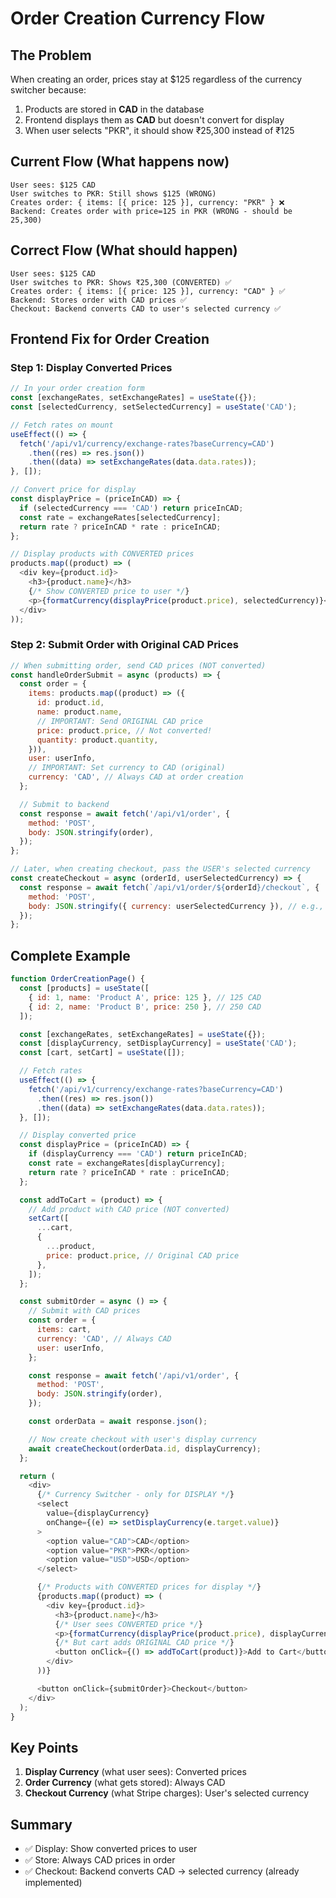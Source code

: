 # Order Creation Currency Flow

## The Problem

When creating an order, prices stay at $125 regardless of the currency switcher because:

1. Products are stored in **CAD** in the database
2. Frontend displays them as **CAD** but doesn't convert for display
3. When user selects "PKR", it should show ₹25,300 instead of ₹125

## Current Flow (What happens now)

```
User sees: $125 CAD
User switches to PKR: Still shows $125 (WRONG)
Creates order: { items: [{ price: 125 }], currency: "PKR" } ❌
Backend: Creates order with price=125 in PKR (WRONG - should be 25,300)
```

## Correct Flow (What should happen)

```
User sees: $125 CAD
User switches to PKR: Shows ₹25,300 (CONVERTED) ✅
Creates order: { items: [{ price: 125 }], currency: "CAD" } ✅
Backend: Stores order with CAD prices ✅
Checkout: Backend converts CAD to user's selected currency ✅
```

## Frontend Fix for Order Creation

### Step 1: Display Converted Prices

```javascript
// In your order creation form
const [exchangeRates, setExchangeRates] = useState({});
const [selectedCurrency, setSelectedCurrency] = useState('CAD');

// Fetch rates on mount
useEffect(() => {
  fetch('/api/v1/currency/exchange-rates?baseCurrency=CAD')
    .then((res) => res.json())
    .then((data) => setExchangeRates(data.data.rates));
}, []);

// Convert price for display
const displayPrice = (priceInCAD) => {
  if (selectedCurrency === 'CAD') return priceInCAD;
  const rate = exchangeRates[selectedCurrency];
  return rate ? priceInCAD * rate : priceInCAD;
};

// Display products with CONVERTED prices
products.map((product) => (
  <div key={product.id}>
    <h3>{product.name}</h3>
    {/* Show CONVERTED price to user */}
    <p>{formatCurrency(displayPrice(product.price), selectedCurrency)}</p>
  </div>
));
```

### Step 2: Submit Order with Original CAD Prices

```javascript
// When submitting order, send CAD prices (NOT converted)
const handleOrderSubmit = async (products) => {
  const order = {
    items: products.map((product) => ({
      id: product.id,
      name: product.name,
      // IMPORTANT: Send ORIGINAL CAD price
      price: product.price, // Not converted!
      quantity: product.quantity,
    })),
    user: userInfo,
    // IMPORTANT: Set currency to CAD (original)
    currency: 'CAD', // Always CAD at order creation
  };

  // Submit to backend
  const response = await fetch('/api/v1/order', {
    method: 'POST',
    body: JSON.stringify(order),
  });
};

// Later, when creating checkout, pass the USER's selected currency
const createCheckout = async (orderId, userSelectedCurrency) => {
  const response = await fetch(`/api/v1/order/${orderId}/checkout`, {
    method: 'POST',
    body: JSON.stringify({ currency: userSelectedCurrency }), // e.g., "PKR"
  });
};
```

## Complete Example

```javascript
function OrderCreationPage() {
  const [products] = useState([
    { id: 1, name: 'Product A', price: 125 }, // 125 CAD
    { id: 2, name: 'Product B', price: 250 }, // 250 CAD
  ]);

  const [exchangeRates, setExchangeRates] = useState({});
  const [displayCurrency, setDisplayCurrency] = useState('CAD');
  const [cart, setCart] = useState([]);

  // Fetch rates
  useEffect(() => {
    fetch('/api/v1/currency/exchange-rates?baseCurrency=CAD')
      .then((res) => res.json())
      .then((data) => setExchangeRates(data.data.rates));
  }, []);

  // Display converted price
  const displayPrice = (priceInCAD) => {
    if (displayCurrency === 'CAD') return priceInCAD;
    const rate = exchangeRates[displayCurrency];
    return rate ? priceInCAD * rate : priceInCAD;
  };

  const addToCart = (product) => {
    // Add product with CAD price (NOT converted)
    setCart([
      ...cart,
      {
        ...product,
        price: product.price, // Original CAD price
      },
    ]);
  };

  const submitOrder = async () => {
    // Submit with CAD prices
    const order = {
      items: cart,
      currency: 'CAD', // Always CAD
      user: userInfo,
    };

    const response = await fetch('/api/v1/order', {
      method: 'POST',
      body: JSON.stringify(order),
    });

    const orderData = await response.json();

    // Now create checkout with user's display currency
    await createCheckout(orderData.id, displayCurrency);
  };

  return (
    <div>
      {/* Currency Switcher - only for DISPLAY */}
      <select
        value={displayCurrency}
        onChange={(e) => setDisplayCurrency(e.target.value)}
      >
        <option value="CAD">CAD</option>
        <option value="PKR">PKR</option>
        <option value="USD">USD</option>
      </select>

      {/* Products with CONVERTED prices for display */}
      {products.map((product) => (
        <div key={product.id}>
          <h3>{product.name}</h3>
          {/* User sees CONVERTED price */}
          <p>{formatCurrency(displayPrice(product.price), displayCurrency)}</p>
          {/* But cart adds ORIGINAL CAD price */}
          <button onClick={() => addToCart(product)}>Add to Cart</button>
        </div>
      ))}

      <button onClick={submitOrder}>Checkout</button>
    </div>
  );
}
```

## Key Points

1. **Display Currency** (what user sees): Converted prices
2. **Order Currency** (what gets stored): Always CAD
3. **Checkout Currency** (what Stripe charges): User's selected currency

## Summary

- ✅ Display: Show converted prices to user
- ✅ Store: Always CAD prices in order
- ✅ Checkout: Backend converts CAD → selected currency (already implemented)
